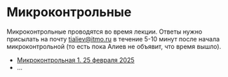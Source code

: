 # Микроконтрольные

Микроконтрольные проводятся во время лекции. Ответы нужно присылать на почту [tialiev@itmo.ru](mailto:tialiev@itmo.ru) в течение 5-10 минут после начала микроконтрольной (то есть пока Алиев не объявит, что время вышло).

- [Микроконтрольная 1. 25 февраля 2025](./25.02.2025.md)
- ...
